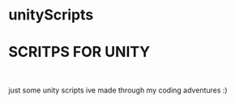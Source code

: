 # unityScripts

<h1> SCRITPS FOR UNITY</h1>
<br>
<p>just some unity scripts ive made through my coding adventures :)</p>
